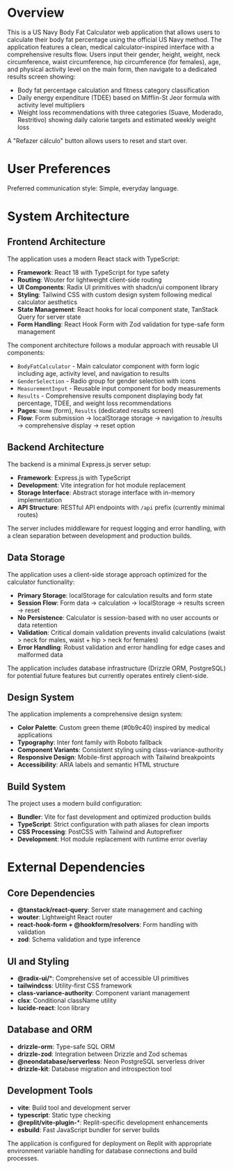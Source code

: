 # Overview

This is a US Navy Body Fat Calculator web application that allows users to calculate their body fat percentage using the official US Navy method. The application features a clean, medical calculator-inspired interface with a comprehensive results flow. Users input their gender, height, weight, neck circumference, waist circumference, hip circumference (for females), age, and physical activity level on the main form, then navigate to a dedicated results screen showing:

- Body fat percentage calculation and fitness category classification
- Daily energy expenditure (TDEE) based on Mifflin-St Jeor formula with activity level multipliers
- Weight loss recommendations with three categories (Suave, Moderado, Restritivo) showing daily calorie targets and estimated weekly weight loss

A "Refazer cálculo" button allows users to reset and start over.

# User Preferences

Preferred communication style: Simple, everyday language.

# System Architecture

## Frontend Architecture

The application uses a modern React stack with TypeScript:

- **Framework**: React 18 with TypeScript for type safety
- **Routing**: Wouter for lightweight client-side routing
- **UI Components**: Radix UI primitives with shadcn/ui component library
- **Styling**: Tailwind CSS with custom design system following medical calculator aesthetics
- **State Management**: React hooks for local component state, TanStack Query for server state
- **Form Handling**: React Hook Form with Zod validation for type-safe form management

The component architecture follows a modular approach with reusable UI components:
- `BodyFatCalculator` - Main calculator component with form logic including age, activity level, and navigation to results
- `GenderSelection` - Radio group for gender selection with icons
- `MeasurementInput` - Reusable input component for body measurements  
- `Results` - Comprehensive results component displaying body fat percentage, TDEE, and weight loss recommendations
- **Pages**: `Home` (form), `Results` (dedicated results screen)
- **Flow**: Form submission → localStorage storage → navigation to /results → comprehensive display → reset option

## Backend Architecture

The backend is a minimal Express.js server setup:

- **Framework**: Express.js with TypeScript
- **Development**: Vite integration for hot module replacement
- **Storage Interface**: Abstract storage interface with in-memory implementation
- **API Structure**: RESTful API endpoints with `/api` prefix (currently minimal routes)

The server includes middleware for request logging and error handling, with a clean separation between development and production builds.

## Data Storage

The application uses a client-side storage approach optimized for the calculator functionality:

- **Primary Storage**: localStorage for calculation results and form state
- **Session Flow**: Form data → calculation → localStorage → results screen → reset
- **No Persistence**: Calculator is session-based with no user accounts or data retention
- **Validation**: Critical domain validation prevents invalid calculations (waist > neck for males, waist + hip > neck for females)
- **Error Handling**: Robust validation and error handling for edge cases and malformed data

The application includes database infrastructure (Drizzle ORM, PostgreSQL) for potential future features but currently operates entirely client-side.

## Design System

The application implements a comprehensive design system:

- **Color Palette**: Custom green theme (#0b9c40) inspired by medical applications
- **Typography**: Inter font family with Roboto fallback
- **Component Variants**: Consistent styling using class-variance-authority
- **Responsive Design**: Mobile-first approach with Tailwind breakpoints
- **Accessibility**: ARIA labels and semantic HTML structure

## Build System

The project uses a modern build configuration:

- **Bundler**: Vite for fast development and optimized production builds
- **TypeScript**: Strict configuration with path aliases for clean imports
- **CSS Processing**: PostCSS with Tailwind and Autoprefixer
- **Development**: Hot module replacement with runtime error overlay

# External Dependencies

## Core Dependencies

- **@tanstack/react-query**: Server state management and caching
- **wouter**: Lightweight React router
- **react-hook-form + @hookform/resolvers**: Form handling with validation
- **zod**: Schema validation and type inference

## UI and Styling

- **@radix-ui/***: Comprehensive set of accessible UI primitives
- **tailwindcss**: Utility-first CSS framework
- **class-variance-authority**: Component variant management
- **clsx**: Conditional className utility
- **lucide-react**: Icon library

## Database and ORM

- **drizzle-orm**: Type-safe SQL ORM
- **drizzle-zod**: Integration between Drizzle and Zod schemas
- **@neondatabase/serverless**: Neon PostgreSQL serverless driver
- **drizzle-kit**: Database migration and introspection tool

## Development Tools

- **vite**: Build tool and development server
- **typescript**: Static type checking
- **@replit/vite-plugin-***: Replit-specific development enhancements
- **esbuild**: Fast JavaScript bundler for server builds

The application is configured for deployment on Replit with appropriate environment variable handling for database connections and build processes.